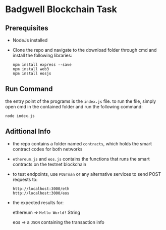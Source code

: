 # Badgwell Blockchain Task

## Prerequisites

- NodeJs installed

- Clone the repo and navigate to the download folder through cmd and install the following libraries:

  ```
  npm install express --save
  npm install web3
  npm install eosjs
  ```
  
## Run Command

the entry point of the programs is the ``` index.js ``` file. to run the file, simply open cmd in the contained folder and run the following command:

```
node index.js
```

## Adittional Info

- the repo contains a folder named ``` contracts ```, which holds the smart contract codes for both networks

- ``` ethereum.js ``` and ``` eos.js ``` contains the functions that runs the smart contracts on the testnet blockchain

- to test endpoints, use ``` POSTman ``` or any alternative services to send POST requests to:
  ```
  http://localhost:3000/eth
  http://localhost:3000/eos
  ```
- the expected results for:
  
  ethereum =>  ``` Hello World! ``` String
  
  eos => a ``` JSON ``` containing the transaction info
